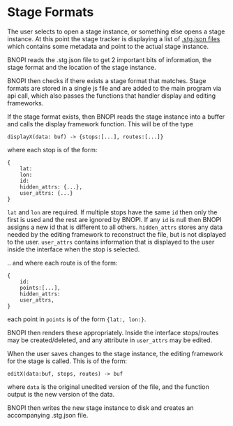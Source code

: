 # Stage Formats

The user selects to open a stage instance, or something else opens a stage instance. At this point the stage tracker is displaying a list of [.stg.json files](/projects/test_project/) which contains some metadata and point to the actual stage instance.

BNOPI reads the .stg.json file to get 2 important bits of information, the stage format and the location of the stage instance.

BNOPI then checks if there exists a stage format that matches. Stage formats are stored in a single js file and are added to the main program via api call, which also passes the functions that handler display and editing frameworks.

If the stage format exists, then BNOPI reads the stage instance into a buffer and calls the display framework function. This will be of the type

	displayX(data: buf) -> {stops:[...], routes:[...]}

where each stop is of the form:
```
{
	lat:
	lon:
	id:
	hidden_attrs: {...},
	user_attrs: {...}
}
```
`lat` and `lon` are required. If multiple stops have the same `id` then only the first is used and the rest are ignored by BNOPI. If any `id` is null then BNOPI assigns a new id that is different to all others. `hidden_attrs` stores any data needed by the editing framework to reconstruct the file, but is not displayed to the user. `user_attrs` contains information that is displayed to the user inside the interface when the stop is selected.

.. and where each route is of the form:
```
{
	id:
	points:[...],
	hidden_attrs:
	user_attrs,
}
```
each point in `points` is of the form `{lat:, lon:}`.


BNOPI then renders these appropriately. Inside the interface stops/routes may be created/deleted, and any attribute in `user_attrs` may be edited.

When the user saves changes to the stage instance, the editing framework for the stage is called. This is of the form:

	editX(data:buf, stops, routes) -> buf

where `data` is the original unedited version of the file, and the function output is the new version of the data.

BNOPI then writes the new stage instance to disk and creates an accompanying .stg.json file.